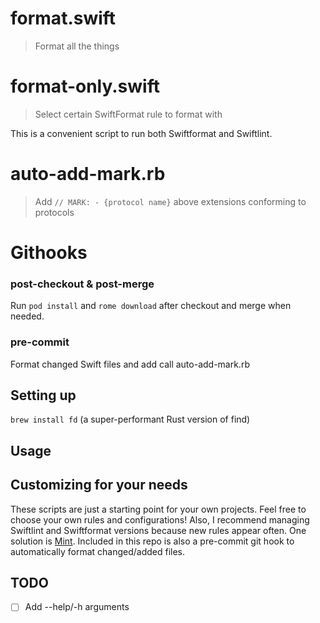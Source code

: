 # format.swift

> Format all the things

# format-only.swift

> Select certain SwiftFormat rule to format with

This is a convenient script to run both Swiftformat and Swiftlint.

# auto-add-mark.rb

> Add `// MARK: - {protocol name}` above extensions conforming to protocols

# Githooks

### post-checkout & post-merge

Run `pod install` and `rome download` after checkout and merge when needed.

### pre-commit

Format changed Swift files and add call auto-add-mark.rb

## Setting up

`brew install fd` (a super-performant Rust version of find)

## Usage

## Customizing for your needs

These scripts are just a starting point for your own projects. Feel free to choose your own rules and configurations! Also, I recommend managing Swiftlint and Swiftformat versions because new rules appear often. One solution is [Mint](mint-url....). Included in this repo is also a pre-commit git hook to automatically format changed/added files.

## TODO

- [ ] Add --help/-h arguments
